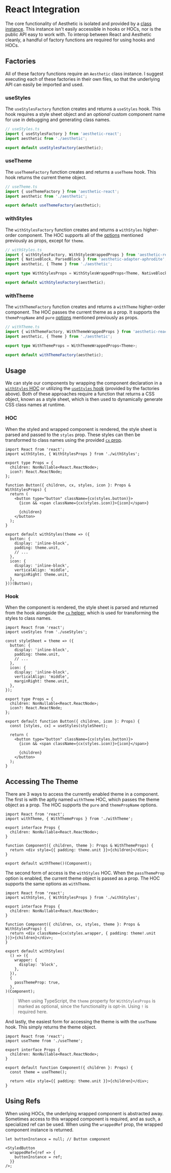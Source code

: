 # React Integration

The core functionality of Aesthetic is isolated and provided by a [class instance](../setup.md).
This instance isn't easily accessible in hooks or HOCs, nor is the public API easy to work with. To
interop between React and Aesthetic cleanly, a handful of factory functions are required for using
hooks and HOCs.

## Factories

All of these factory functions require an `Aesthetic` class instance. I suggest executing each of
these factories in their own files, so that the underlying API can easily be imported and used.

### useStyles

The `useStylesFactory` function creates and returns a `useStyles` hook. This hook requires a style
sheet object and an _optional_ custom component name for use in debugging and generating class
names.

```ts
// useStyles.ts
import { useStylesFactory } from 'aesthetic-react';
import aesthetic from './aesthetic';

export default useStylesFactory(aesthetic);
```

### useTheme

The `useThemeFactory` function creates and returns a `useTheme` hook. This hook returns the current
theme object.

```ts
// useTheme.ts
import { useThemeFactory } from 'aesthetic-react';
import aesthetic from './aesthetic';

export default useThemeFactory(aesthetic);
```

### withStyles

The `withStylesFactory` function creates and returns a `withStyles` higher-order component. The HOC
supports all of the [options](#options) mentioned previously as props, except for `theme`.

```ts
// withStyles.ts
import { withStylesFactory, WithStylesWrappedProps } from 'aesthetic-react';
import { NativeBlock, ParsedBlock } from 'aesthetic-adapter-aphrodite'; // Or your adapter
import aesthetic, { Theme } from './aesthetic';

export type WithStylesProps = WithStylesWrappedProps<Theme, NativeBlock, ParsedBlock>;

export default withStylesFactory(aesthetic);
```

### withTheme

The `withThemeFactory` function creates and returns a `withTheme` higher-order component. The HOC
passes the current theme as a prop. It supports the `themePropName` and `pure` [options](#options)
mentioned previously as props.

```ts
// withTheme.ts
import { withThemeFactory, WithThemeWrappedProps } from 'aesthetic-react';
import aesthetic, { Theme } from './aesthetic';

export type WithThemeProps = WithThemeWrappedProps<Theme>;

export default withThemeFactory(aesthetic);
```

## Usage

We can style our components by wrapping the component declaration in a
[`withStyles` HOC](#withStyles) or utilizing the [`useStyles` hook](#useStyles) (provided by the
factories above). Both of these approaches require a function that returns a CSS object, known as a
style sheet, which is then used to dynamically generate CSS class names at runtime.

### HOC

When the styled and wrapped component is rendered, the style sheet is parsed and passed to the
`styles` prop. These styles can then be transformed to class names using the provided
[`cx` prop](../style.md#generating-class-names).

```tsx
import React from 'react';
import withStyles, { WithStylesProps } from './withStyles';

export type Props = {
  children: NonNullable<React.ReactNode>;
  icon?: React.ReactNode;
};

function Button({ children, cx, styles, icon }: Props & WithStylesProps) {
  return (
    <button type="button" className={cx(styles.button)}>
      {icon && <span className={cx(styles.icon)}>{icon}</span>}

      {children}
    </button>
  );
}

export default withStyles(theme => ({
  button: {
    display: 'inline-block',
    padding: theme.unit,
    // ...
  },
  icon: {
    display: 'inline-block',
    verticalAlign: 'middle',
    marginRight: theme.unit,
  },
}))(Button);
```

### Hook

When the component is rendered, the style sheet is parsed and returned from the hook alongside the
[`cx` helper](../style.md#generating-class-names), which is used for transforming the styles to
class names.

```tsx
import React from 'react';
import useStyles from './useStyles';

const styleSheet = theme => ({
  button: {
    display: 'inline-block',
    padding: theme.unit,
    // ...
  },
  icon: {
    display: 'inline-block',
    verticalAlign: 'middle',
    marginRight: theme.unit,
  },
});

export type Props = {
  children: NonNullable<React.ReactNode>;
  icon?: React.ReactNode;
};

export default function Button({ children, icon }: Props) {
  const [styles, cx] = useStyles(styleSheet);

  return (
    <button type="button" className={cx(styles.button)}>
      {icon && <span className={cx(styles.icon)}>{icon}</span>}

      {children}
    </button>
  );
}
```

## Accessing The Theme

There are 3 ways to access the currently enabled theme in a component. The first is with the aptly
named `withTheme` HOC, which passes the theme object as a prop. The HOC supports the `pure` and
`themePropName` options.

```tsx
import React from 'react';
import withTheme, { WithThemeProps } from './withTheme';

export interface Props {
  children: NonNullable<React.ReactNode>;
}

function Component({ children, theme }: Props & WithThemeProps) {
  return <div style={{ padding: theme.unit }}>{children}</div>;
}

export default withTheme()(Component);
```

The second form of access is the `withStyles` HOC. When the `passThemeProp` option is enabled, the
current theme object is passed as a prop. The HOC supports the same options as `withTheme`.

```tsx
import React from 'react';
import withStyles, { WithStylesProps } from './withStyles';

export interface Props {
  children: NonNullable<React.ReactNode>;
}

function Component({ children, cx, styles, theme }: Props & WithStylesProps) {
  return <div className={cx(styles.wrapper, { padding: theme!.unit })}>{children}</div>;
}

export default withStyles(
  () => ({
    wrapper: {
      display: 'block',
    },
  }),
  {
    passThemeProp: true,
  },
)(Component);
```

> When using TypeScript, the `theme` property for `WithStylesProps` is marked as optional, since the
> functionality is opt-in. Using `!` is required here.

And lastly, the easiest form for accessing the theme is with the `useTheme` hook. This simply
returns the theme object.

```tsx
import React from 'react';
import useTheme from './useTheme';

export interface Props {
  children: NonNullable<React.ReactNode>;
}

export default function Component({ children }: Props) {
  const theme = useTheme();

  return <div style={{ padding: theme.unit }}>{children}</div>;
}
```

## Using Refs

When using HOCs, the underlying wrapped component is abstracted away. Sometimes access to this
wrapped component is required, and as such, a specialized ref can be used. When using the
`wrappedRef` prop, the wrapped component instance is returned.

```tsx
let buttonInstance = null; // Button component

<StyledButton
  wrappedRef={ref => {
    buttonInstance = ref;
  }}
/>;
```

